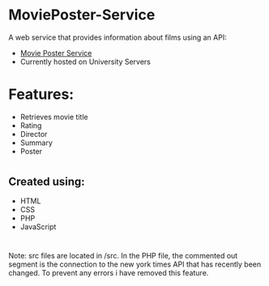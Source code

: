 # MoviePoster-Service
A web service that provides information about films using an API:
* [Movie Poster Service](http://www2.macs.hw.ac.uk/~rm141/LAB5/theMovieService.html)
* Currently hosted on University Servers
#
# Features:
* Retrieves movie title
* Rating
* Director
* Summary
* Poster
#
## Created using:
* HTML
* CSS
* PHP
* JavaScript
#
Note: src files are located in /src. In the PHP file, the commented out segment is the connection to the new york times API that has recently been changed. To prevent any errors i have removed this feature.
